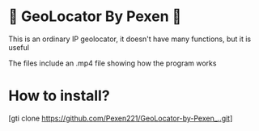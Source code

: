 # 💎 GeoLocator By Pexen 💎
This is an ordinary IP geolocator, it doesn't have many functions, but it is useful

The files include an .mp4 file showing how the program works

# How to install?
[gti clone https://github.com/Pexen221/GeoLocator-by-Pexen_..git]
